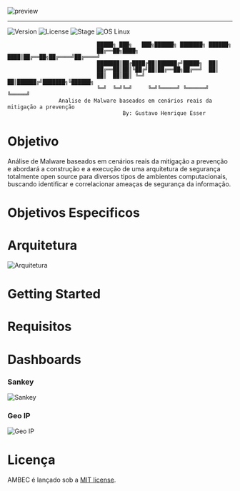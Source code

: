 ![preview](http://i1247.photobucket.com/albums/gg627/gustavo1110/logo_zpskd5pfqjm.png)

<hr/> 

![Version](https://img.shields.io/badge/ambec-1.0.0-blue.svg)
![License](https://img.shields.io/dub/l/vibe-d.svg)
![Stage](https://img.shields.io/badge/release-Stable-blue.svg)
![OS Linux](https://img.shields.io/badge/Supported%20OS-Linux-yellow.svg)

                                █████╗ ███╗   ███╗██████╗ ███████╗ ██████╗
                                ██╔══██╗████╗ ████║██╔══██╗██╔════╝██╔════╝
                                ███████║██╔████╔██║██████╔╝█████╗  ██║     
                                ██╔══██║██║╚██╔╝██║██╔══██╗██╔══╝  ██║     
                                ██║  ██║██║ ╚═╝ ██║██████╔╝███████╗╚██████╗
                                ╚═╝  ╚═╝╚═╝     ╚═╝╚═════╝ ╚══════╝ ╚═════╝                          
                    Analise de Malware baseados em cenários reais da mitigação a prevenção   
                                        By: Gustavo Henrique Esser  


# Objetivo 
Análise de Malware baseados em cenários reais da mitigação a prevenção e abordará a construção e a execução de uma arquitetura de segurança totalmente open source para diversos tipos de ambientes computacionais, buscando identificar e correlacionar ameaças de segurança da informação.        

# Objetivos Especificos 


# Arquitetura 
![Arquitetura](http://i1247.photobucket.com/albums/gg627/gustavo1110/Arquitetura_zpstkbdue8i.png)

# Getting Started


# Requisitos 


# Dashboards

### Sankey

![Sankey](https://user-images.githubusercontent.com/10326954/39966483-c14a3aa4-56ac-11e8-9319-a56b2bf60d9f.png)

### Geo IP
![Geo IP](https://user-images.githubusercontent.com/10326954/39966487-cd06acf6-56ac-11e8-9da7-1bff5e822d8d.png)

# Licença 

AMBEC é lançado sob a [MIT license](LICENSE.txt).
